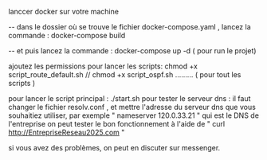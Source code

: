 lanccer docker sur votre machine


-- dans le dossier où se trouve le fichier docker-compose.yaml , lancez la commande : docker-compose build



-- et puis lancez la commande : docker-compose up -d  ( pour run le projet)


ajoutez les permissions pour lancer les scripts: chmod +x script_route_default.sh //  chmod +x script_ospf.sh ......... ( pour tout les scripts )

pour lancer le script principal : ./start.sh
pour tester le serveur dns : il faut changer le fichier resolv.conf , et mettre l'adresse du serveur dns que vous souhaitiez utiliser,
par exemple " nameserver 120.0.33.21 " qui est le DNS de l'entreprise
on peut tester le bon fonctionnement à l'aide de " curl http://EntrepriseReseau2025.com "

si vous avez des problèmes, on peut en discuter sur messenger.
